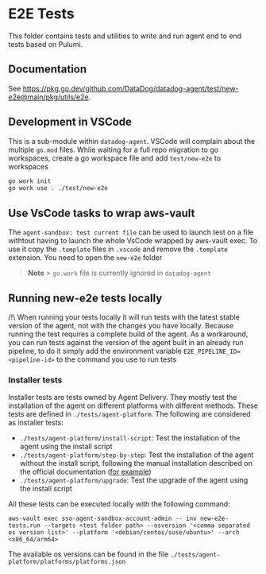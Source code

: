 # E2E Tests

This folder contains tests and utilities to write and run agent end to end tests based on Pulumi.

## Documentation

See https://pkg.go.dev/github.com/DataDog/datadog-agent/test/new-e2e@main/pkg/utils/e2e.

## Development in VSCode

This is a sub-module within `datadog-agent`. VSCode will complain about the multiple `go.mod` files. While waiting for a full repo migration to go workspaces, create a go workspace file and add `test/new-e2e` to workspaces

```bash
go work init
go work use . ./test/new-e2e
```

## Use VsCode tasks to wrap aws-vault

The `agent-sandbox: test current file` can be used to launch test on a file withtout having to launch the whole VsCode wrapped by aws-vault exec. To use it copy the `.template` files in `.vscode` and remove the `.template` extension.
You need to open the `new-e2e` folder

> **Note** > `go.work` file is currently ignored in `datadog-agent`

## Running new-e2e tests locally

/!\ When running your tests locally it will run tests with the latest stable version of the agent, not with the changes you have locally. Because running the test requires a complete build of the agent.
As a workaround, you can run tests against the version of the agent built in an already run pipeline, to do it simply add the environment variable `E2E_PIPELINE_ID=<pipeline-id>` to the command you use to run tests

### Installer tests

Installer tests are tests owned by Agent Delivery. They mostly test the installation of the agent on different platforms with different methods. These tests are defined in `./tests/agent-platform`.
The following are considered as installer tests:

- `./tests/agent-platform/install-script`: Test the installation of the agent using the install script
- `./tests/agent-platform/step-by-step`: Test the installation of the agent without the install script, following the manual installation described on the official documentation ([for example](https://app.datadoghq.com/account/settings/agent/latest?platform=debian))
- `./tests/agent-platform/upgrade`: Test the upgrade of the agent using the install script

All these tests can be executed locally with the following command:

`aws-vault exec sso-agent-sandbox-account-admin -- inv new-e2e-tests.run --targets <test folder path> --osversion '<comma separated os version list>' --platform '<debian/centos/suse/ubuntu>' --arch <x86_64/arm64>`

The available os versions can be found in the file `./tests/agent-platform/platforms/platforms.json`
